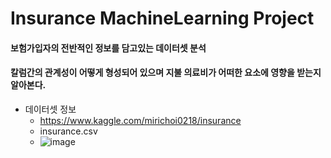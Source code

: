# Insurance MachineLearning Project

#### 보험가입자의 전반적인 정보를 담고있는 데이터셋 분석
#### 칼럼간의 관계성이 어떻게 형성되어 있으며 지불 의료비가 어떠한 요소에 영향을 받는지 알아본다.

* 데이터셋 정보
  - https://www.kaggle.com/mirichoi0218/insurance
  - insurance.csv
  - ![image](https://user-images.githubusercontent.com/71453094/102965127-89f1bd00-4530-11eb-8e05-2939ef13b499.png)

